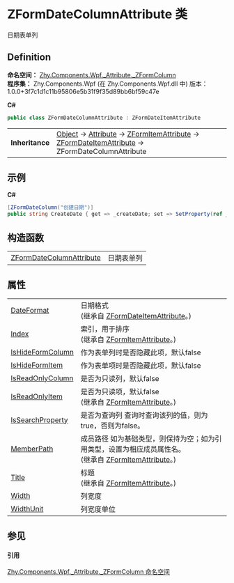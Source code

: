 # ZFormDateColumnAttribute 类


日期表单列



## Definition
**命名空间：** <a href="N_Zhy_Components_Wpf__Attribute__ZFormColumn.md">Zhy.Components.Wpf._Attribute._ZFormColumn</a>  
**程序集：** Zhy.Components.Wpf (在 Zhy.Components.Wpf.dll 中) 版本：1.0.0+3f7c1d1c11b95806e5b31f9f35d89bb6bf59c47e

**C#**
``` C#
public class ZFormDateColumnAttribute : ZFormDateItemAttribute
```

<table><tr><td><strong>Inheritance</strong></td><td><a href="https://learn.microsoft.com/dotnet/api/system.object" target="_blank" rel="noopener noreferrer">Object</a>  →  <a href="https://learn.microsoft.com/dotnet/api/system.attribute" target="_blank" rel="noopener noreferrer">Attribute</a>  →  <a href="T_Zhy_Components_Wpf__Attribute__Base_ZFormItemAttribute.md">ZFormItemAttribute</a>  →  <a href="T_Zhy_Components_Wpf__Attribute__ZFormItem_ZFormDateItemAttribute.md">ZFormDateItemAttribute</a>  →  ZFormDateColumnAttribute</td></tr>
</table>



## 示例


**C#**  
``` C#
[ZFormDateColumn("创建日期")]
public string CreateDate { get => _createDate; set => SetProperty(ref _createDate, value); }
```


## 构造函数
<table>
<tr>
<td><a href="M_Zhy_Components_Wpf__Attribute__ZFormColumn_ZFormDateColumnAttribute__ctor.md">ZFormDateColumnAttribute</a></td>
<td>日期表单列</td></tr>
</table>

## 属性
<table>
<tr>
<td><a href="P_Zhy_Components_Wpf__Attribute__ZFormItem_ZFormDateItemAttribute_DateFormat.md">DateFormat</a></td>
<td>日期格式<br />(继承自 <a href="T_Zhy_Components_Wpf__Attribute__ZFormItem_ZFormDateItemAttribute.md">ZFormDateItemAttribute</a>。)</td></tr>
<tr>
<td><a href="P_Zhy_Components_Wpf__Attribute__Base_ZFormItemAttribute_Index.md">Index</a></td>
<td>索引，用于排序<br />(继承自 <a href="T_Zhy_Components_Wpf__Attribute__Base_ZFormItemAttribute.md">ZFormItemAttribute</a>。)</td></tr>
<tr>
<td><a href="P_Zhy_Components_Wpf__Attribute__ZFormColumn_ZFormDateColumnAttribute_IsHideFormColumn.md">IsHideFormColumn</a></td>
<td>作为表单列时是否隐藏此项，默认false</td></tr>
<tr>
<td><a href="P_Zhy_Components_Wpf__Attribute__ZFormColumn_ZFormDateColumnAttribute_IsHideFormItem.md">IsHideFormItem</a></td>
<td>作为表单项时是否隐藏此项，默认false</td></tr>
<tr>
<td><a href="P_Zhy_Components_Wpf__Attribute__ZFormColumn_ZFormDateColumnAttribute_IsReadOnlyColumn.md">IsReadOnlyColumn</a></td>
<td>是否为只读列，默认false</td></tr>
<tr>
<td><a href="P_Zhy_Components_Wpf__Attribute__Base_ZFormItemAttribute_IsReadOnlyItem.md">IsReadOnlyItem</a></td>
<td>是否为只读项，默认false<br />(继承自 <a href="T_Zhy_Components_Wpf__Attribute__Base_ZFormItemAttribute.md">ZFormItemAttribute</a>。)</td></tr>
<tr>
<td><a href="P_Zhy_Components_Wpf__Attribute__ZFormColumn_ZFormDateColumnAttribute_IsSearchProperty.md">IsSearchProperty</a></td>
<td>是否为查询列 查询时查询该列的值，则为true，否则为false。</td></tr>
<tr>
<td><a href="P_Zhy_Components_Wpf__Attribute__Base_ZFormItemAttribute_MemberPath.md">MemberPath</a></td>
<td>成员路径 如为基础类型，则保持为空；如为引用类型，设置为相应成员属性名。<br />(继承自 <a href="T_Zhy_Components_Wpf__Attribute__Base_ZFormItemAttribute.md">ZFormItemAttribute</a>。)</td></tr>
<tr>
<td><a href="P_Zhy_Components_Wpf__Attribute__Base_ZFormItemAttribute_Title.md">Title</a></td>
<td>标题<br />(继承自 <a href="T_Zhy_Components_Wpf__Attribute__Base_ZFormItemAttribute.md">ZFormItemAttribute</a>。)</td></tr>
<tr>
<td><a href="P_Zhy_Components_Wpf__Attribute__ZFormColumn_ZFormDateColumnAttribute_Width.md">Width</a></td>
<td>列宽度</td></tr>
<tr>
<td><a href="P_Zhy_Components_Wpf__Attribute__ZFormColumn_ZFormDateColumnAttribute_WidthUnit.md">WidthUnit</a></td>
<td>列宽度单位</td></tr>
</table>

## 参见


#### 引用
<a href="N_Zhy_Components_Wpf__Attribute__ZFormColumn.md">Zhy.Components.Wpf._Attribute._ZFormColumn 命名空间</a>  
